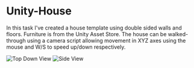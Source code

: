 # Unity-House

In this task I've created a house template using double sided walls and floors. Furniture is from the Unity Asset Store.
The house can be walked-through using a camera script allowing movement in XYZ axes using the mouse and W/S to speed up/down respectively. 

![Top Down View](https://i.ibb.co/cwWj7TN/perspective2.jpg)
![Side View](https://i.ibb.co/Qc6xw5C/perspective1.jpg)


